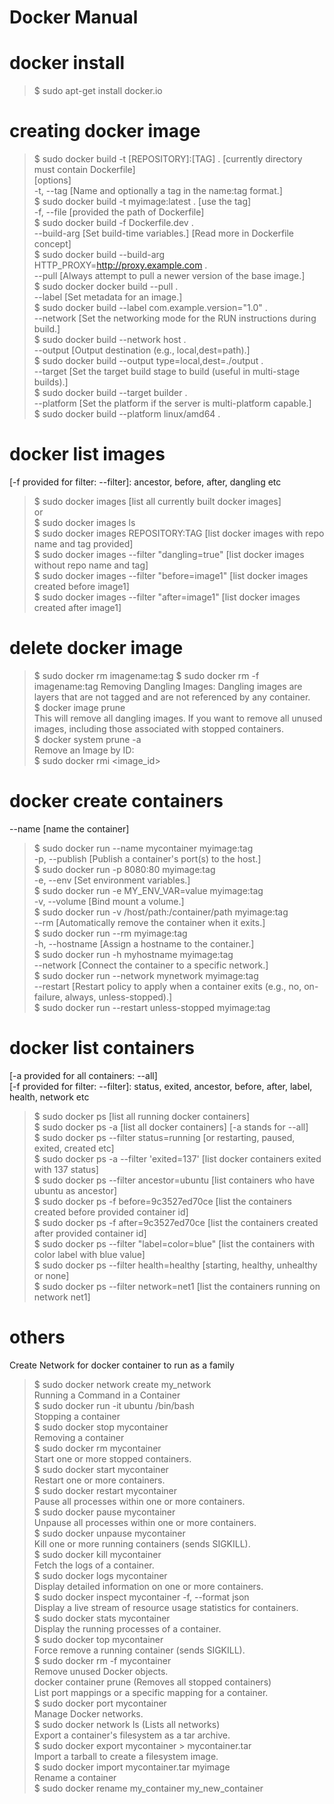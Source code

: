 # Docker Manual

# docker install
> $ sudo apt-get install docker.io  

# creating docker image
> $ sudo docker build -t [REPOSITORY]:[TAG] . [currently directory must contain Dockerfile]  
[options]  
-t, --tag [Name and optionally a tag in the name:tag format.]  
> $ sudo docker build -t myimage:latest . [use the tag]  
-f, --file [provided the path of Dockerfile]  
> $ sudo docker build -f Dockerfile.dev .   
--build-arg [Set build-time variables.] [Read more in Dockerfile concept]  
> $ sudo docker build --build-arg HTTP_PROXY=http://proxy.example.com .  
--pull [Always attempt to pull a newer version of the base image.]  
> $ sudo docker docker build --pull .  
--label [Set metadata for an image.]  
> $ sudo docker build --label com.example.version="1.0" .  
--network [Set the networking mode for the RUN instructions during build.]  
> $ sudo docker build --network host .  
--output [Output destination (e.g., local,dest=path).]  
> $ sudo docker build --output type=local,dest=./output .  
--target [Set the target build stage to build (useful in multi-stage builds).]  
> $ sudo docker build --target builder .  
--platform [Set the platform if the server is multi-platform capable.]  
> $ sudo docker build --platform linux/amd64 .  

# docker list images  
[-f provided for filter: --filter]: ancestor, before, after, dangling etc  
> $ sudo docker images [list all currently built docker images]  
or  
> $ sudo docker images ls  
> $ sudo docker images REPOSITORY:TAG [list docker images with repo name and tag provided]  
> $ sudo docker images --filter "dangling=true" [list docker images without repo name and tag]  
> $ sudo docker images --filter "before=image1" [list docker images created before image1]  
> $ sudo docker images --filter "after=image1" [list docker images created after image1]  

# delete docker image
> $ sudo docker rm imagename:tag
> $ sudo docker rm -f imagename:tag
Removing Dangling Images: Dangling images are layers that are not tagged and are not referenced by any container.  
> $ docker image prune  
This will remove all dangling images. If you want to remove all unused images, including those associated with stopped containers.  
> $ docker system prune -a  
Remove an Image by ID:  
> $ sudo docker rmi <image_id>


# docker create containers
--name [name the container]  
> $ sudo docker run --name mycontainer myimage:tag  
-p, --publish [Publish a container's port(s) to the host.]  
> $ sudo  docker run -p 8080:80 myimage:tag   
-e, --env [Set environment variables.]  
> $ sudo docker run -e MY_ENV_VAR=value myimage:tag  
-v, --volume [Bind mount a volume.]  
> $ sudo docker run -v /host/path:/container/path myimage:tag  
--rm [Automatically remove the container when it exits.]  
> $ sudo docker run --rm myimage:tag  
-h, --hostname [Assign a hostname to the container.]  
> $ sudo docker run -h myhostname myimage:tag  
--network [Connect the container to a specific network.]  
> $ sudo docker run --network mynetwork myimage:tag  
--restart [Restart policy to apply when a container exits (e.g., no, on-failure, always, unless-stopped).]  
> $ sudo docker run --restart unless-stopped myimage:tag  

# docker list containers
[-a provided for all containers: --all]  
[-f provided for filter: --filter]: status, exited, ancestor, before, after, label, health, network etc  
> $ sudo docker ps [list all running docker containers]  
> $ sudo docker ps -a [list all docker containers] [-a stands for --all]  
> $ sudo docker ps --filter status=running [or restarting, paused, exited, created etc]  
> $ sudo docker ps -a --filter 'exited=137' [list docker containers exited with 137 status]  
> $ sudo docker ps --filter ancestor=ubuntu [list containers who have ubuntu as ancestor]  
> $ sudo docker ps -f before=9c3527ed70ce [list the containers created before provided container id]  
> $ sudo docker ps -f after=9c3527ed70ce [list the containers created after provided container id]  
> $ sudo docker ps --filter "label=color=blue" [list the containers with color label with blue value]  
> $ sudo docker ps --filter health=healthy [starting, healthy, unhealthy or none]  
> $ sudo docker ps --filter network=net1 [list the containers running on network net1]  

# others
Create Network for docker container to run as a family  
> $ sudo docker network create my_network  
Running a Command in a Container  
> $ sudo docker run -it ubuntu /bin/bash    
Stopping a container  
> $ sudo docker stop mycontainer  
Removing a container  
> $ sudo docker rm mycontainer  
Start one or more stopped containers.  
> $ sudo docker start mycontainer  
Restart one or more containers.  
> $ sudo docker restart mycontainer  
Pause all processes within one or more containers.  
> $ sudo docker pause mycontainer  
Unpause all processes within one or more containers.  
> $ sudo docker unpause mycontainer  
Kill one or more running containers (sends SIGKILL).  
> $ sudo docker kill mycontainer  
Fetch the logs of a container.  
> $ sudo docker logs mycontainer  
Display detailed information on one or more containers.  
> $ sudo docker inspect mycontainer -f, --format json  
Display a live stream of resource usage statistics for containers.  
> $ sudo docker stats mycontainer  
Display the running processes of a container.  
> $ sudo docker top mycontainer  
Force remove a running container (sends SIGKILL).  
> $ sudo docker rm -f mycontainer  
Remove unused Docker objects.  
docker container prune (Removes all stopped containers)  
List port mappings or a specific mapping for a container.  
> $ sudo docker port mycontainer  
Manage Docker networks.  
> $ sudo docker network ls (Lists all networks)  
Export a container's filesystem as a tar archive.  
> $ sudo docker export mycontainer > mycontainer.tar  
Import a tarball to create a filesystem image.  
> $ sudo docker import mycontainer.tar myimage  
Rename a container  
> $ sudo docker rename my_container my_new_container  
  
